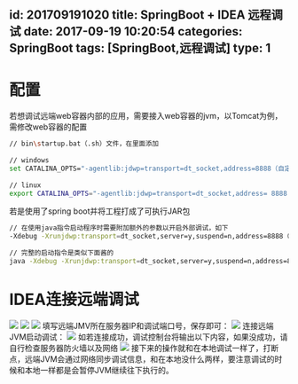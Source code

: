 id: 201709191020
title: SpringBoot + IDEA 远程调试
date: 2017-09-19 10:20:54
categories: SpringBoot
tags: [SpringBoot,远程调试]
type: 1
---------
# 配置
若想调试远端web容器内部的应用，需要接入web容器的jvm，以Tomcat为例，需修改web容器的配置
```bash
// bin\startup.bat（.sh）文件，在里面添加
 
// windows
set CATALINA_OPTS="-agentlib:jdwp=transport=dt_socket,address=8888（自定义调试端口）,server=y,suspend=n %CATALINA_OPTS%"
 
// linux
export CATALINA_OPTS="-agentlib:jdwp=transport=dt_socket,address= 8888（自定义调试端口）,server=y,suspend=n $CATALINA_OPTS"

```
若是使用了spring boot并将工程打成了可执行JAR包
```bash
// 在使用java指令启动程序时需要附加额外的参数以开启外部调试，如下
-Xdebug -Xrunjdwp:transport=dt_socket,server=y,suspend=n,address=8888（自定义调试端口）
 
// 完整的启动指令是类似下面酱的
java -Xdebug -Xrunjdwp:transport=dt_socket,server=y,suspend=n,address=8888（自定义调试端口） -jar application.jar

```

# IDEA连接远端调试
![](https://file.wf2311.com/2017/09/19/15/WechatIMG2478.jpeg)
![](https://file.wf2311.com/2017/09/19/15/WX20170321-035338@2x.png)
![](https://file.wf2311.com/2017/09/19/15/WX20170321-035510@2x.png)
填写远端JMV所在服务器IP和调试端口号，保存即可：
![](https://file.wf2311.com/2017/09/19/15/WX20170321-035733@2x.png)
连接远端JVM启动调试：
![](https://file.wf2311.com/2017/09/19/14/WX20170321-040105@2x.png)
如若连接成功，调试控制台将输出以下内容，如果没成功，请自行检查服务器防火墙以及网络
![](https://file.wf2311.com/2017/09/19/15/WX20170321-040237@2x.png)
接下来的操作就和在本地调试一样了，打断点，远端JVM会通过网络同步调试信息，和在本地没什么两样，要注意调试的时候和本地一样都是会暂停JVM继续往下执行的。
